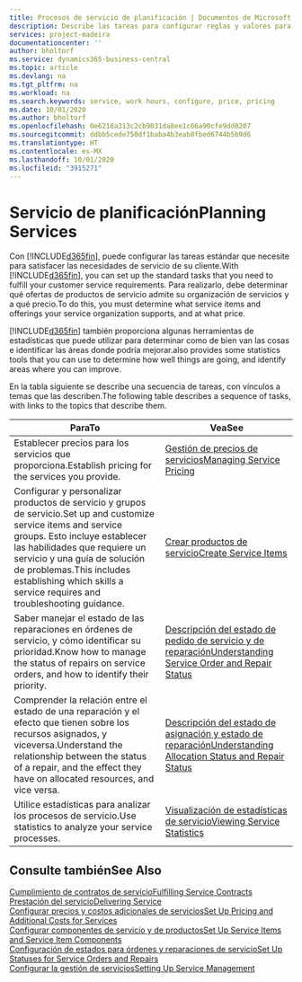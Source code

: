 ```yaml
---
title: Procesos de servicio de planificación | Documentos de Microsoft
description: Describe las tareas para configurar reglas y valores para definir las directivas y los procesos de servicios.
services: project-madeira
documentationcenter: ''
author: bholtorf
ms.service: dynamics365-business-central
ms.topic: article
ms.devlang: na
ms.tgt_pltfrm: na
ms.workload: na
ms.search.keywords: service, work hours, configure, price, pricing
ms.date: 10/01/2020
ms.author: bholtorf
ms.openlocfilehash: 0e6218a313c2cb9031da8ee1c66a90cfe9dd0207
ms.sourcegitcommit: ddbb5cede750df1baba4b3eab8fbed6744b5b9d6
ms.translationtype: HT
ms.contentlocale: es-MX
ms.lasthandoff: 10/01/2020
ms.locfileid: "3915271"
---
```

# <a name="planning-services"></a><span data-ttu-id="fe0dd-103">Servicio de planificación</span><span class="sxs-lookup"><span data-stu-id="fe0dd-103">Planning Services</span></span>
<span data-ttu-id="fe0dd-104">Con [!INCLUDE[d365fin](includes/d365fin_md.md)], puede configurar las tareas estándar que necesite para satisfacer las necesidades de servicio de su cliente.</span><span class="sxs-lookup"><span data-stu-id="fe0dd-104">With [!INCLUDE[d365fin](includes/d365fin_md.md)], you can set up the standard tasks that you need to fulfill your customer service requirements.</span></span> <span data-ttu-id="fe0dd-105">Para realizarlo, debe determinar qué ofertas de productos de servicio admite su organización de servicios y a qué precio.</span><span class="sxs-lookup"><span data-stu-id="fe0dd-105">To do this, you must determine what service items and offerings your service organization supports, and at what price.</span></span>   

[!INCLUDE[d365fin](includes/d365fin_md.md)] <span data-ttu-id="fe0dd-106">también proporciona algunas herramientas de estadísticas que puede utilizar para determinar como de bien van las cosas e identificar las áreas donde podría mejorar.</span><span class="sxs-lookup"><span data-stu-id="fe0dd-106">also provides some statistics tools that you can use to determine how well things are going, and identify areas where you can improve.</span></span>
  
<span data-ttu-id="fe0dd-107">En la tabla siguiente se describe una secuencia de tareas, con vínculos a temas que las describen.</span><span class="sxs-lookup"><span data-stu-id="fe0dd-107">The following table describes a sequence of tasks, with links to the topics that describe them.</span></span>   
  
|<span data-ttu-id="fe0dd-108">**Para**</span><span class="sxs-lookup"><span data-stu-id="fe0dd-108">**To**</span></span>|<span data-ttu-id="fe0dd-109">**Vea**</span><span class="sxs-lookup"><span data-stu-id="fe0dd-109">**See**</span></span>|  
|------------|-------------|  
|<span data-ttu-id="fe0dd-110">Establecer precios para los servicios que proporciona.</span><span class="sxs-lookup"><span data-stu-id="fe0dd-110">Establish pricing for the services you provide.</span></span>|[<span data-ttu-id="fe0dd-111">Gestión de precios de servicios</span><span class="sxs-lookup"><span data-stu-id="fe0dd-111">Managing Service Pricing</span></span>](service-service-price-management.md)|
|<span data-ttu-id="fe0dd-112">Configurar y personalizar productos de servicio y grupos de servicio.</span><span class="sxs-lookup"><span data-stu-id="fe0dd-112">Set up and customize service items and service groups.</span></span> <span data-ttu-id="fe0dd-113">Esto incluye establecer las habilidades que requiere un servicio y una guía de solución de problemas.</span><span class="sxs-lookup"><span data-stu-id="fe0dd-113">This includes establishing which skills a service requires and troubleshooting guidance.</span></span>| [<span data-ttu-id="fe0dd-114">Crear productos de servicio</span><span class="sxs-lookup"><span data-stu-id="fe0dd-114">Create Service Items</span></span>](service-how-to-create-service-items.md)|  
|<span data-ttu-id="fe0dd-115">Saber manejar el estado de las reparaciones en órdenes de servicio, y cómo identificar su prioridad.</span><span class="sxs-lookup"><span data-stu-id="fe0dd-115">Know how to manage the status of repairs on service orders, and how to identify their priority.</span></span>|[<span data-ttu-id="fe0dd-116">Descripción del estado de pedido de servicio y de reparación</span><span class="sxs-lookup"><span data-stu-id="fe0dd-116">Understanding Service Order and Repair Status</span></span>](service-service-order-status-and-repair-status.md)|  
|<span data-ttu-id="fe0dd-117">Comprender la relación entre el estado de una reparación y el efecto que tienen sobre los recursos asignados, y viceversa.</span><span class="sxs-lookup"><span data-stu-id="fe0dd-117">Understand the relationship between the status of a repair, and the effect they have on allocated resources, and vice versa.</span></span>|[<span data-ttu-id="fe0dd-118">Descripción del estado de asignación y estado de reparación</span><span class="sxs-lookup"><span data-stu-id="fe0dd-118">Understanding Allocation Status and Repair Status</span></span>](service-allocation-status-and-repair-status.md)|  
|<span data-ttu-id="fe0dd-119">Utilice estadísticas para analizar los procesos de servicio.</span><span class="sxs-lookup"><span data-stu-id="fe0dd-119">Use statistics to analyze your service processes.</span></span> | [<span data-ttu-id="fe0dd-120">Visualización de estadísticas de servicio</span><span class="sxs-lookup"><span data-stu-id="fe0dd-120">Viewing Service Statistics</span></span>](service-service-statistics.md) |

## <a name="see-also"></a><span data-ttu-id="fe0dd-121">Consulte también</span><span class="sxs-lookup"><span data-stu-id="fe0dd-121">See Also</span></span>
[<span data-ttu-id="fe0dd-122">Cumplimiento de contratos de servicio</span><span class="sxs-lookup"><span data-stu-id="fe0dd-122">Fulfilling Service Contracts</span></span>](service-fulfill-service-contracts.md)  
[<span data-ttu-id="fe0dd-123">Prestación del servicio</span><span class="sxs-lookup"><span data-stu-id="fe0dd-123">Delivering Service</span></span>](service-deliver-service.md)  
[<span data-ttu-id="fe0dd-124">Configurar precios y costos adicionales de servicios</span><span class="sxs-lookup"><span data-stu-id="fe0dd-124">Set Up Pricing and Additional Costs for Services</span></span>](service-how-setup-service-costs-pricing.md)  
[<span data-ttu-id="fe0dd-125">Configurar componentes de servicio y de productos</span><span class="sxs-lookup"><span data-stu-id="fe0dd-125">Set Up Service Items and Service Item Components</span></span>](service-how-setup-service-items.md)  
[<span data-ttu-id="fe0dd-126">Configuración de estados para órdenes y reparaciones de servicio</span><span class="sxs-lookup"><span data-stu-id="fe0dd-126">Set Up Statuses for Service Orders and Repairs</span></span>](service-order-repair-status.md)  
[<span data-ttu-id="fe0dd-127">Configurar la gestión de servicios</span><span class="sxs-lookup"><span data-stu-id="fe0dd-127">Setting Up Service Management</span></span>](service-setup-service.md)  
